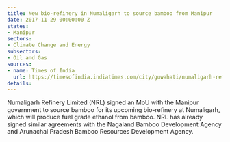```yaml
---
title: New bio-refinery in Numaligarh to source bamboo from Manipur
date: 2017-11-29 00:00:00 Z
states:
- Manipur
sectors:
- Climate Change and Energy
subsectors:
- Oil and Gas
sources:
- name: Times of India
  url: https://timesofindia.indiatimes.com/city/guwahati/numaligarh-refinery-limited-signs-mou-with-manipur-govt-to-source-bamboo-for-its-upcoming-bio-refinery/articleshow/61768825.cms
details: 
---
```


Numaligarh Refinery Limited (NRL) signed an MoU with the Manipur government to source bamboo for its upcoming bio-refinery at Numaligarh, which will produce fuel grade ethanol from bamboo. NRL has already signed similar agreements with the Nagaland Bamboo Development Agency and Arunachal Pradesh Bamboo Resources Development Agency. 
